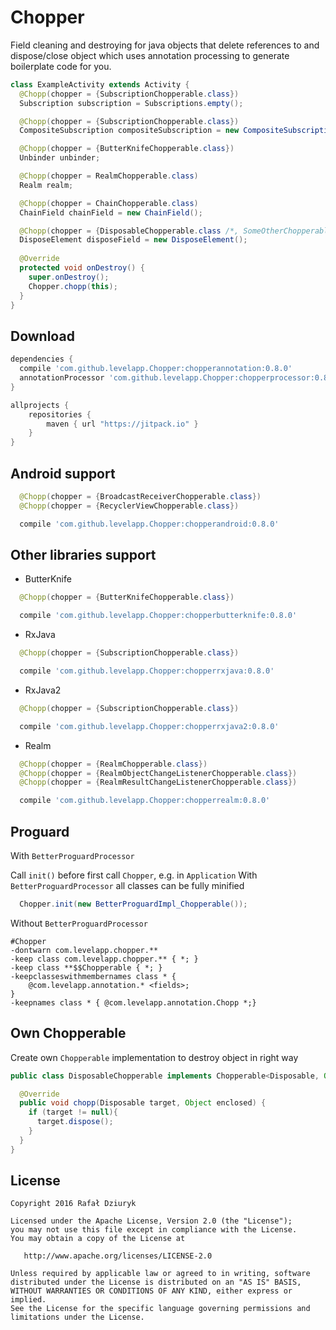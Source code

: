 Chopper
============

Field cleaning and destroying for java objects that delete references to and dispose/close object which uses annotation processing to generate boilerplate
code for you.

```java
class ExampleActivity extends Activity {
  @Chopp(chopper = {SubscriptionChopperable.class})
  Subscription subscription = Subscriptions.empty();

  @Chopp(chopper = {SubscriptionChopperable.class})
  CompositeSubscription compositeSubscription = new CompositeSubscription();

  @Chopp(chopper = {ButterKnifeChopperable.class})
  Unbinder unbinder;

  @Chopp(chopper = RealmChopperable.class)
  Realm realm;

  @Chopp(chopper = ChainChopperable.class)
  ChainField chainField = new ChainField();

  @Chopp(chopper = {DisposableChopperable.class /*, SomeOtherChopperable.class */})
  DisposeElement disposeField = new DisposeElement();
  
  @Override
  protected void onDestroy() {
    super.onDestroy();
    Chopper.chopp(this);
  }
}
```

Download
--------

```groovy
dependencies {
  compile 'com.github.levelapp.Chopper:chopperannotation:0.8.0'
  annotationProcessor 'com.github.levelapp.Chopper:chopperprocessor:0.8.0'
}

allprojects {
    repositories {
        maven { url "https://jitpack.io" }
    }
}
```

Android support
--------
```java
  @Chopp(chopper = {BroadcastReceiverChopperable.class})
  @Chopp(chopper = {RecyclerViewChopperable.class})
```
```groovy
  compile 'com.github.levelapp.Chopper:chopperandroid:0.8.0'
```

Other libraries support
--------

* ButterKnife
```java
  @Chopp(chopper = {ButterKnifeChopperable.class})
```
```groovy
  compile 'com.github.levelapp.Chopper:chopperbutterknife:0.8.0'
```

* RxJava
```java
  @Chopp(chopper = {SubscriptionChopperable.class})
```
```groovy
  compile 'com.github.levelapp.Chopper:chopperrxjava:0.8.0'
```

* RxJava2
```java
  @Chopp(chopper = {SubscriptionChopperable.class})
```
```groovy
  compile 'com.github.levelapp.Chopper:chopperrxjava2:0.8.0'
```

* Realm
```java
  @Chopp(chopper = {RealmChopperable.class})
  @Chopp(chopper = {RealmObjectChangeListenerChopperable.class})
  @Chopp(chopper = {RealmResultChangeListenerChopperable.class})
```
```groovy
  compile 'com.github.levelapp.Chopper:chopperrealm:0.8.0'
```

Proguard
--------


With `BetterProguardProcessor`

Call `init()` before first call `Chopper`, e.g. in `Application`
With `BetterProguardProcessor` all classes can be fully minified

```java
  Chopper.init(new BetterProguardImpl_Chopperable());
```


Without `BetterProguardProcessor`


```
#Chopper
-dontwarn com.levelapp.chopper.**
-keep class com.levelapp.chopper.** { *; }
-keep class **$$Chopperable { *; }
-keepclasseswithmembernames class * {
    @com.levelapp.annotation.* <fields>;
}
-keepnames class * { @com.levelapp.annotation.Chopp *;}
```


Own Chopperable
--------

Create own `Chopperable` implementation to destroy object in right way


```java
public class DisposableChopperable implements Chopperable<Disposable, Object> {

  @Override
  public void chopp(Disposable target, Object enclosed) {
    if (target != null){
      target.dispose();
    }
  }
}
```

License
-------

    Copyright 2016 Rafał Dziuryk

    Licensed under the Apache License, Version 2.0 (the "License");
    you may not use this file except in compliance with the License.
    You may obtain a copy of the License at

       http://www.apache.org/licenses/LICENSE-2.0

    Unless required by applicable law or agreed to in writing, software
    distributed under the License is distributed on an "AS IS" BASIS,
    WITHOUT WARRANTIES OR CONDITIONS OF ANY KIND, either express or implied.
    See the License for the specific language governing permissions and
    limitations under the License.